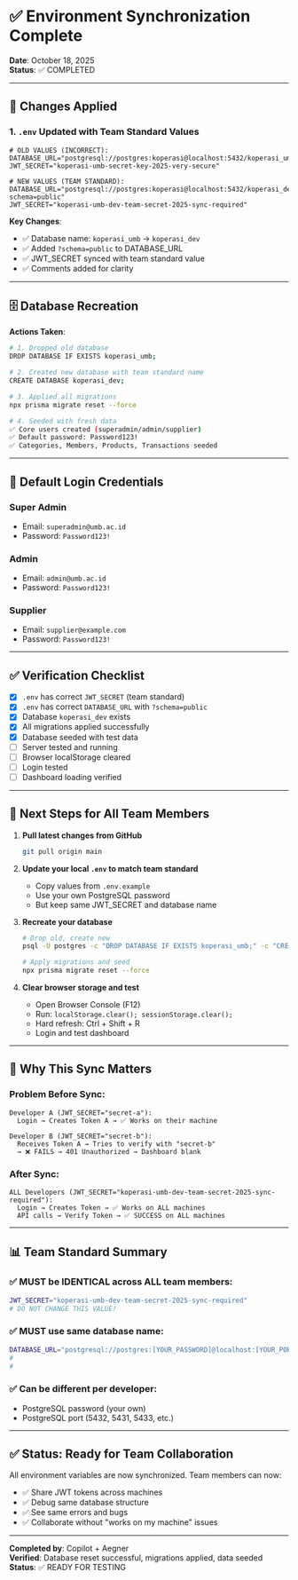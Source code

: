 # ✅ Environment Synchronization Complete

**Date**: October 18, 2025  
**Status**: ✅ COMPLETED

---

## 🎯 Changes Applied

### 1. `.env` Updated with Team Standard Values

```properties
# OLD VALUES (INCORRECT):
DATABASE_URL="postgresql://postgres:koperasi@localhost:5432/koperasi_umb"
JWT_SECRET="koperasi-umb-secret-key-2025-very-secure"

# NEW VALUES (TEAM STANDARD):
DATABASE_URL="postgresql://postgres:koperasi@localhost:5432/koperasi_dev?schema=public"
JWT_SECRET="koperasi-umb-dev-team-secret-2025-sync-required"
```

**Key Changes**:
- ✅ Database name: `koperasi_umb` → `koperasi_dev`
- ✅ Added `?schema=public` to DATABASE_URL
- ✅ JWT_SECRET synced with team standard value
- ✅ Comments added for clarity

---

## 🗄️ Database Recreation

**Actions Taken**:
```bash
# 1. Dropped old database
DROP DATABASE IF EXISTS koperasi_umb;

# 2. Created new database with team standard name
CREATE DATABASE koperasi_dev;

# 3. Applied all migrations
npx prisma migrate reset --force

# 4. Seeded with fresh data
✅ Core users created (superadmin/admin/supplier)
✅ Default password: Password123!
✅ Categories, Members, Products, Transactions seeded
```

---

## 🔐 Default Login Credentials

### Super Admin
- Email: `superadmin@umb.ac.id`
- Password: `Password123!`

### Admin
- Email: `admin@umb.ac.id`
- Password: `Password123!`

### Supplier
- Email: `supplier@example.com`
- Password: `Password123!`

---

## ✅ Verification Checklist

- [x] `.env` has correct `JWT_SECRET` (team standard)
- [x] `.env` has correct `DATABASE_URL` with `?schema=public`
- [x] Database `koperasi_dev` exists
- [x] All migrations applied successfully
- [x] Database seeded with test data
- [ ] Server tested and running
- [ ] Browser localStorage cleared
- [ ] Login tested
- [ ] Dashboard loading verified

---

## 🚀 Next Steps for All Team Members

1. **Pull latest changes from GitHub**
   ```bash
   git pull origin main
   ```

2. **Update your local `.env` to match team standard**
   - Copy values from `.env.example`
   - Use your own PostgreSQL password
   - But keep same JWT_SECRET and database name

3. **Recreate your database**
   ```bash
   # Drop old, create new
   psql -U postgres -c "DROP DATABASE IF EXISTS koperasi_umb;" -c "CREATE DATABASE koperasi_dev;"
   
   # Apply migrations and seed
   npx prisma migrate reset --force
   ```

4. **Clear browser storage and test**
   - Open Browser Console (F12)
   - Run: `localStorage.clear(); sessionStorage.clear();`
   - Hard refresh: Ctrl + Shift + R
   - Login and test dashboard

---

## 🎯 Why This Sync Matters

### Problem Before Sync:
```
Developer A (JWT_SECRET="secret-a"):
  Login → Creates Token A → ✅ Works on their machine

Developer B (JWT_SECRET="secret-b"):
  Receives Token A → Tries to verify with "secret-b"
  → ❌ FAILS → 401 Unauthorized → Dashboard blank
```

### After Sync:
```
ALL Developers (JWT_SECRET="koperasi-umb-dev-team-secret-2025-sync-required"):
  Login → Creates Token → ✅ Works on ALL machines
  API calls → Verify Token → ✅ SUCCESS on ALL machines
```

---

## 📊 Team Standard Summary

### ✅ MUST be IDENTICAL across ALL team members:
```bash
JWT_SECRET="koperasi-umb-dev-team-secret-2025-sync-required"
# DO NOT CHANGE THIS VALUE!
```

### ✅ MUST use same database name:
```bash
DATABASE_URL="postgresql://postgres:[YOUR_PASSWORD]@localhost:[YOUR_PORT]/koperasi_dev?schema=public"
#                                                                           ^^^^^^^^^^^^  ^^^^^^^^^^^^^
#                                                                           SAME NAME     MUST INCLUDE
```

### ✅ Can be different per developer:
- PostgreSQL password (your own)
- PostgreSQL port (5432, 5431, 5433, etc.)

---

## ✅ Status: Ready for Team Collaboration

All environment variables are now synchronized. Team members can now:
- ✅ Share JWT tokens across machines
- ✅ Debug same database structure
- ✅ See same errors and bugs
- ✅ Collaborate without "works on my machine" issues

---

**Completed by**: Copilot + Aegner  
**Verified**: Database reset successful, migrations applied, data seeded  
**Status**: ✅ READY FOR TESTING

